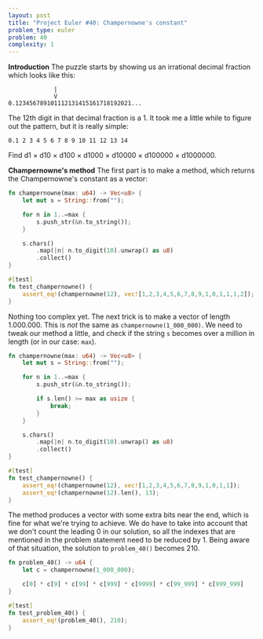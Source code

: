 ```yaml
---
layout: post
title: "Project Euler #40: Champernowne's constant"
problem_type: euler
problem: 40
complexity: 1
---
```




**Introduction**
The puzzle starts by showing us an irrational decimal fraction which looks like this:

```
             |
             V
0.123456789101112131415161718192021...
```

The 12th digit in that decimal fraction is a 1. It took me a little while to figure out the pattern, but it is really simple:

```
0.1 2 3 4 5 6 7 8 9 10 11 12 13 14
```

Find d1 × d10 × d100 × d1000 × d10000 × d100000 × d1000000.

**Champernowne's method**
The first part is to make a method, which returns the Champernowne's constant as a vector:

```rust
fn champernowne(max: u64) -> Vec<u8> {
    let mut s = String::from("");

    for n in 1..=max {
        s.push_str(&n.to_string());
    }

    s.chars()
        .map(|n| n.to_digit(10).unwrap() as u8)
        .collect()
}

#[test]
fn test_champernowne() {
    assert_eq!(champernowne(12), vec![1,2,3,4,5,6,7,8,9,1,0,1,1,1,2]);
}
```

Nothing too complex yet. The next trick is to make a vector of length 1.000.000. This is _not_ the same as `champernowne(1_000_000)`. We need to tweak our method a little, and check if the string `s` becomes over a million in length (or in our case: `max`).

```rust
fn champernowne(max: u64) -> Vec<u8> {
    let mut s = String::from("");

    for n in 1..=max {
        s.push_str(&n.to_string());

        if s.len() >= max as usize {
            break;
        }
    }

    s.chars()
        .map(|n| n.to_digit(10).unwrap() as u8)
        .collect()
}

#[test]
fn test_champernowne() {
    assert_eq!(champernowne(12), vec![1,2,3,4,5,6,7,8,9,1,0,1,1]);
    assert_eq!(champernowne(12).len(), 13);
}
```

The method produces a vector with some extra bits near the end, which is fine for what we're trying to achieve. We do have to take into account that we don't count the leading 0 in our solution, so all the indexes that are mentioned in the problem statement need to be reduced by 1. Being aware of that situation, the solution to `problem_40()` becomes 210.

```rust
fn problem_40() -> u64 {
    let c = champernowne(1_000_000);

    c[0] * c[9] * c[99] * c[999] * c[9999] * c[99_999] * c[999_999]
}

#[test]
fn test_problem_40() {
    assert_eq!(problem_40(), 210);
}
```


